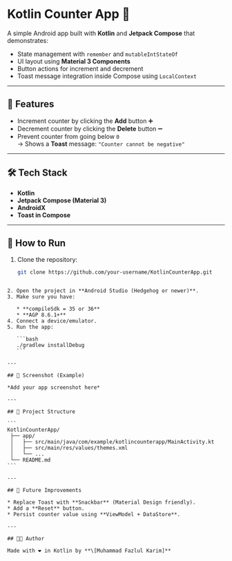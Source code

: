 # Kotlin Counter App 🧮

A simple Android app built with **Kotlin** and **Jetpack Compose** that demonstrates:
- State management with `remember` and `mutableIntStateOf`
- UI layout using **Material 3 Components**
- Button actions for increment and decrement
- Toast message integration inside Compose using `LocalContext`

---

## 📱 Features
- Increment counter by clicking the **Add** button ➕
- Decrement counter by clicking the **Delete** button ➖
- Prevent counter from going below `0`  
  → Shows a **Toast** message: `"Counter cannot be negative"`

---

## 🛠️ Tech Stack
- **Kotlin**
- **Jetpack Compose (Material 3)**
- **AndroidX**
- **Toast in Compose**

---

## 🚀 How to Run
1. Clone the repository:
   ```bash
   git clone https://github.com/your-username/KotlinCounterApp.git
````

2. Open the project in **Android Studio (Hedgehog or newer)**.
3. Make sure you have:

   * **compileSdk = 35 or 36**
   * **AGP 8.6.1+**
4. Connect a device/emulator.
5. Run the app:

   ```bash
   ./gradlew installDebug
   ```

---

## 📸 Screenshot (Example)

*Add your app screenshot here*

---

## 📂 Project Structure

```
KotlinCounterApp/
 ├── app/
 │   ├── src/main/java/com/example/kotlincounterapp/MainActivity.kt
 │   ├── src/main/res/values/themes.xml
 │   └── ...
 └── README.md
```

---

## 🔮 Future Improvements

* Replace Toast with **Snackbar** (Material Design friendly).
* Add a **Reset** button.
* Persist counter value using **ViewModel + DataStore**.

---

## 👨‍💻 Author

Made with ❤️ in Kotlin by **\[Muhammad Fazlul Karim]**

